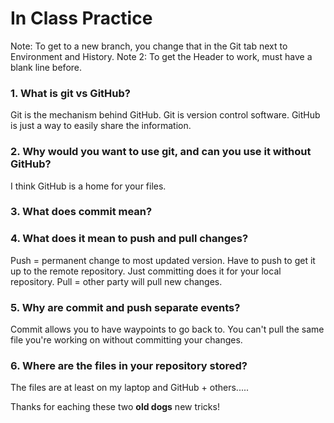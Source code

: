 # In Class Practice
Note: 
To get to a new branch, you change that in the Git tab next to Environment and History.
Note 2: 
To get the Header to work, must have a blank line before.

### 1. What is git vs GitHub? 
Git is the mechanism behind GitHub.
Git is version control software. GitHub is just a way to easily share the information. 

### 2. Why would you want to use git, and can you use it without GitHub? 
I think GitHub is a home for your files. 

### 3. What does commit mean? 

### 4. What does it mean to push and pull changes? 
Push = permanent change to most updated version.
Have to push to get it up to the remote repository. Just committing does it for your local repository. 
Pull = other party will pull new changes. 

### 5. Why are commit and push separate events? 
Commit allows you to have waypoints to go back to. You can't pull the same file you're working on without committing your changes. 

### 6. Where are the files in your repository stored? 
The files are at least on my laptop and GitHub + others..... 

Thanks for eaching these two **old dogs** new tricks!
